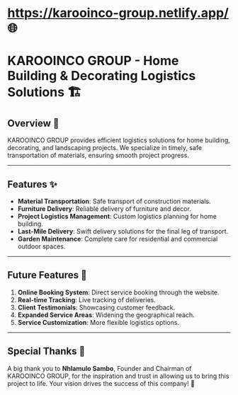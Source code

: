 # https://karooinco-group.netlify.app/ 🌐

# KAROOINCO GROUP - Home Building & Decorating Logistics Solutions 🏗️

## Overview 📝  
KAROOINCO GROUP provides efficient logistics solutions for home building, decorating, and landscaping projects. We specialize in timely, safe transportation of materials, ensuring smooth project progress.

---

## Features ✨  
- **Material Transportation**: Safe transport of construction materials.
- **Furniture Delivery**: Reliable delivery of furniture and decor.
- **Project Logistics Management**: Custom logistics planning for home building.
- **Last-Mile Delivery**: Swift delivery solutions for the final leg of transport.
- **Garden Maintenance**: Complete care for residential and commercial outdoor spaces.

---

## Future Features 🚀  
1. **Online Booking System**: Direct service booking through the website.  
2. **Real-time Tracking**: Live tracking of deliveries.  
3. **Client Testimonials**: Showcasing customer feedback.  
4. **Expanded Service Areas**: Widening the geographical reach.  
5. **Service Customization**: More flexible logistics options.

---

## Special Thanks 🙏  
A big thank you to **Nhlamulo Sambo**, Founder and Chairman of KAROOINCO GROUP, for the inspiration and trust in allowing us to bring this project to life. Your vision drives the success of this company! 🌟
